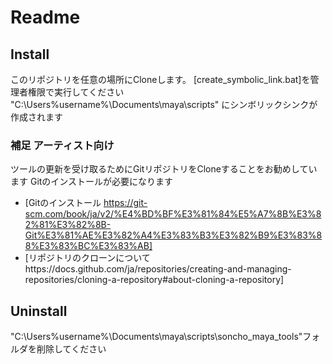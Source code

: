 # Readme

## Install

このリポジトリを任意の場所にCloneします。
[create_symbolic_link.bat]を管理者権限で実行してください
"C:\Users\%username%\Documents\maya\scripts" にシンボリックシンクが作成されます

### 補足 アーティスト向け

ツールの更新を受け取るためにGitリポジトリをCloneすることをお勧めしています
Gitのインストールが必要になります
- [Gitのインストール https://git-scm.com/book/ja/v2/%E4%BD%BF%E3%81%84%E5%A7%8B%E3%82%81%E3%82%8B-Git%E3%81%AE%E3%82%A4%E3%83%B3%E3%82%B9%E3%83%88%E3%83%BC%E3%83%AB]
- [リポジトリのクローンについてhttps://docs.github.com/ja/repositories/creating-and-managing-repositories/cloning-a-repository#about-cloning-a-repository]

## Uninstall

"C:\Users\%username%\Documents\maya\scripts\soncho_maya_tools"フォルダを削除してください
